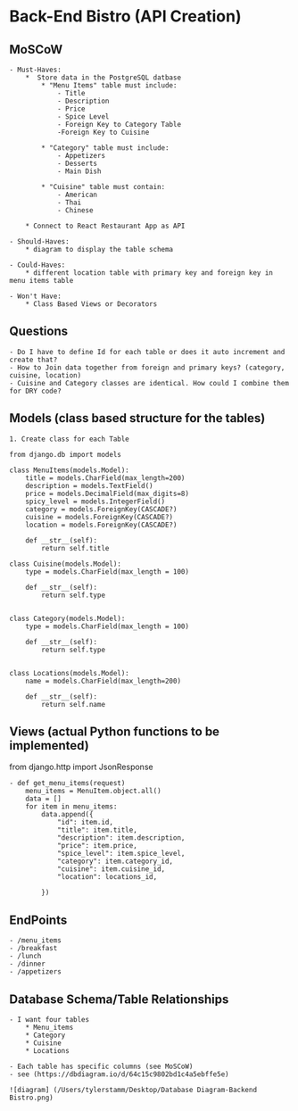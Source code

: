 # Back-End Bistro (API Creation)

## MoSCoW

    - Must-Haves:
        *  Store data in the PostgreSQL datbase
            * "Menu Items" table must include:
                - Title
                - Description
                - Price
                - Spice Level
                - Foreign Key to Category Table
                -Foreign Key to Cuisine

            * "Category" table must include:
                - Appetizers
                - Desserts
                - Main Dish

            * "Cuisine" table must contain:
                - American
                - Thai
                - Chinese

        * Connect to React Restaurant App as API

    - Should-Haves: 
        * diagram to display the table schema

    - Could-Haves:
        * different location table with primary key and foreign key in menu items table

    - Won't Have:
        * Class Based Views or Decorators


## Questions
    - Do I have to define Id for each table or does it auto increment and create that?
    - How to Join data together from foreign and primary keys? (category, cuisine, location)
    - Cuisine and Category classes are identical. How could I combine them for DRY code?


## Models (class based structure for the tables)
    1. Create class for each Table
    
    from django.db import models

    class MenuItems(models.Model):
        title = models.CharField(max_length=200)
        description = models.TextField()
        price = models.DecimalField(max_digits=8)
        spicy_level = models.IntegerField()
        category = models.ForeignKey(CASCADE?)
        cuisine = models.ForeignKey(CASCADE?)
        location = models.ForeignKey(CASCADE?)

        def __str__(self):
            return self.title

    class Cuisine(models.Model):
        type = models.CharField(max_length = 100)

        def __str__(self):
            return self.type


    class Category(models.Model):
        type = models.CharField(max_length = 100)

        def __str__(self):
            return self.type


    class Locations(models.Model):
        name = models.CharField(max_length=200)

        def __str__(self):
            return self.name

## Views (actual Python functions to be implemented)

from django.http import JsonResponse

    - def get_menu_items(request)
        menu_items = MenuItem.object.all()
        data = []
        for item in menu_items:
            data.append({
                "id": item.id,
                "title": item.title,
                "description": item.description,
                "price": item.price,
                "spice_level": item.spice_level,
                "category": item.category_id,
                "cuisine": item.cuisine_id,
                "location": locations_id,

            })



## EndPoints
    - /menu_items
    - /breakfast
    - /lunch
    - /dinner
    - /appetizers


## Database Schema/Table Relationships

    - I want four tables
        * Menu_items
        * Category
        * Cuisine
        * Locations

    - Each table has specific columns (see MoSCoW)
    - see (https://dbdiagram.io/d/64c15c9802bd1c4a5ebffe5e)

    ![diagram] (/Users/tylerstamm/Desktop/Database Diagram-Backend Bistro.png)


        
